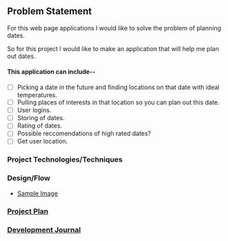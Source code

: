 ## Problem Statement

For this web page applications I would like to solve the problem of planning dates.

So for this project I would like to make an application that will help me plan out dates.

#### This application can include--

- [ ] Picking a date in the future and finding locations on that date with ideal temperatures.
- [ ] Pulling places of interests in that location so you can plan out this date.
- [ ] User logins.
- [ ] Storing of dates.
- [ ] Rating of dates.
- [ ] Possible reccomendations of high rated dates?
- [ ] Get user location.

### Project Technologies/Techniques

### Design/Flow

* [Sample Image](Images/ScreenDesignFlow.jpg)

### [Project Plan](ProjectPlan.md)
### [Development Journal](timeLog.md)